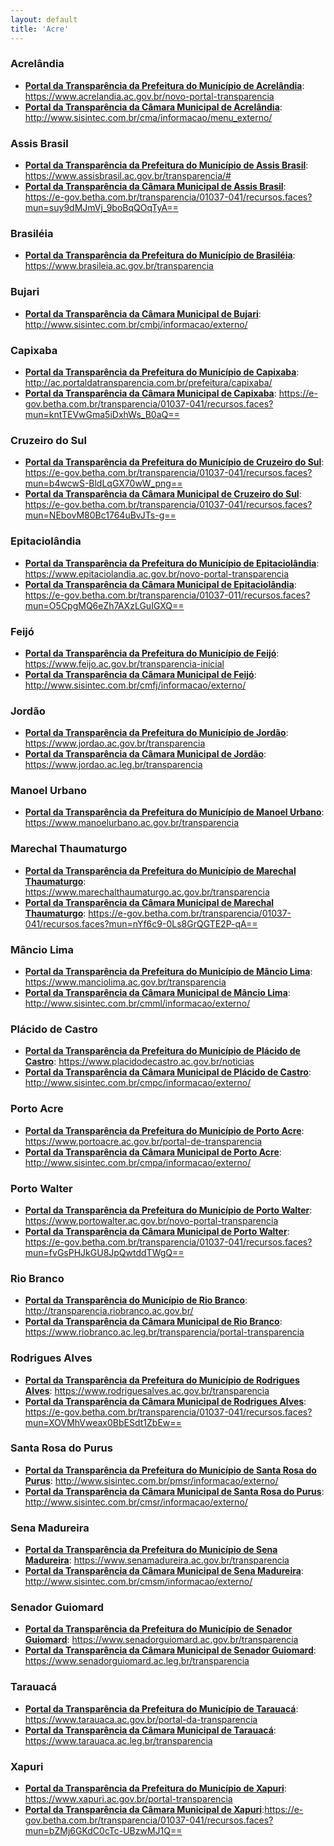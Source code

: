 ```yaml
---
layout: default
title: 'Acre'
---
```


### Acrelândia

- **[Portal da Transparência da Prefeitura do Município de Acrelândia](https://www.acrelandia.ac.gov.br/novo-portal-transparencia)**: https://www.acrelandia.ac.gov.br/novo-portal-transparencia
- **[Portal da Transparência da Câmara Municipal de Acrelândia](http://www.sisintec.com.br/cma/informacao/externo/)**: http://www.sisintec.com.br/cma/informacao/menu_externo/

### Assis Brasil

- **[Portal da Transparência da Prefeitura do Município de Assis Brasil](https://www.assisbrasil.ac.gov.br/transparencia/#)**: https://www.assisbrasil.ac.gov.br/transparencia/#
- **[Portal da Transparência da Câmara Municipal de Assis Brasil](https://e-gov.betha.com.br/transparencia/01037-041/recursos.faces?mun=suy9dMJmVj_9boBqQOqTyA==)**: https://e-gov.betha.com.br/transparencia/01037-041/recursos.faces?mun=suy9dMJmVj_9boBqQOqTyA==

### Brasiléia

- **[Portal da Transparência da Prefeitura do Município de Brasiléia](https://www.brasileia.ac.gov.br/transparencia)**: https://www.brasileia.ac.gov.br/transparencia

### Bujari

- **[Portal da Transparência da Câmara Municipal de Bujari](http://www.sisintec.com.br/cmbj/informacao/externo/)**: http://www.sisintec.com.br/cmbj/informacao/externo/

### Capixaba

- **[Portal da Transparência da Prefeitura do Município de Capixaba](http://ac.portaldatransparencia.com.br/prefeitura/capixaba/)**: http://ac.portaldatransparencia.com.br/prefeitura/capixaba/
- **[Portal da Transparência da Câmara Municipal de Capixaba](https://e-gov.betha.com.br/transparencia/01037-041/recursos.faces?mun=kntTEVwGma5iDxhWs_B0aQ==)**: https://e-gov.betha.com.br/transparencia/01037-041/recursos.faces?mun=kntTEVwGma5iDxhWs_B0aQ==

### Cruzeiro do Sul

- **[Portal da Transparência da Prefeitura do Município de Cruzeiro do Sul](https://e-gov.betha.com.br/transparencia/01037-041/recursos.faces?mun=b4wcwS-BldLqGX70wW_png==)**: https://e-gov.betha.com.br/transparencia/01037-041/recursos.faces?mun=b4wcwS-BldLqGX70wW_png==
- **[Portal da Transparência da Câmara Municipal de Cruzeiro do Sul](https://e-gov.betha.com.br/transparencia/01037-041/recursos.faces?mun=NEbovM80Bc1764uBvJTs-g==)**: https://e-gov.betha.com.br/transparencia/01037-041/recursos.faces?mun=NEbovM80Bc1764uBvJTs-g==

### Epitaciolândia

- **[Portal da Transparência da Prefeitura do Município de Epitaciolândia](https://www.epitaciolandia.ac.gov.br/novo-portal-transparencia)**: https://www.epitaciolandia.ac.gov.br/novo-portal-transparencia
- **[Portal da Transparência da Câmara Municipal de Epitaciolândia](https://e-gov.betha.com.br/transparencia/01037-011/recursos.faces?mun=O5CpgMQ6eZh7AXzLGuIGXQ==)**: https://e-gov.betha.com.br/transparencia/01037-011/recursos.faces?mun=O5CpgMQ6eZh7AXzLGuIGXQ==

### Feijó

- **[Portal da Transparência da Prefeitura do Município de Feijó](https://www.feijo.ac.gov.br/transparencia-inicial)**: https://www.feijo.ac.gov.br/transparencia-inicial
- **[Portal da Transparência da Câmara Municipal de Feijó](http://www.sisintec.com.br/cmfj/informacao/externo/)**: http://www.sisintec.com.br/cmfj/informacao/externo/

### Jordão

- **[Portal da Transparência da Prefeitura do Município de Jordão](https://www.jordao.ac.gov.br/transparencia)**: https://www.jordao.ac.gov.br/transparencia
- **[Portal da Transparência da Câmara Municipal de Jordão](https://www.jordao.ac.leg.br/transparencia)**: https://www.jordao.ac.leg.br/transparencia

### Manoel Urbano

- **[Portal da Transparência da Prefeitura do Município de Manoel Urbano](https://www.manoelurbano.ac.gov.br/transparencia)**: https://www.manoelurbano.ac.gov.br/transparencia

### Marechal Thaumaturgo

- **[Portal da Transparência da Prefeitura do Município de Marechal Thaumaturgo](https://www.marechalthaumaturgo.ac.gov.br/transparencia)**: https://www.marechalthaumaturgo.ac.gov.br/transparencia
- **[Portal da Transparência da Câmara Municipal de Marechal Thaumaturgo](https://e-gov.betha.com.br/transparencia/01037-041/recursos.faces?mun=nYf6c9-0Ls8GrQGTE2P-qA==)**: https://e-gov.betha.com.br/transparencia/01037-041/recursos.faces?mun=nYf6c9-0Ls8GrQGTE2P-qA==

### Mâncio Lima

- **[Portal da Transparência da Prefeitura do Município de Mâncio Lima](https://www.manciolima.ac.gov.br/transparencia)**: https://www.manciolima.ac.gov.br/transparencia
- **[Portal da Transparência da Câmara Municipal de Mâncio Lima](http://www.sisintec.com.br/cmml/informacao/externo/)**: http://www.sisintec.com.br/cmml/informacao/externo/

### Plácido de Castro

- **[Portal da Transparência da Prefeitura do Município de Plácido de Castro](https://www.placidodecastro.ac.gov.br/noticias)**: https://www.placidodecastro.ac.gov.br/noticias
- **[Portal da Transparência da Câmara Municipal de Plácido de Castro](http://www.sisintec.com.br/cmpc/informacao/externo/)**: http://www.sisintec.com.br/cmpc/informacao/externo/

### Porto Acre

- **[Portal da Transparência da Prefeitura do Município de Porto Acre](https://www.portoacre.ac.gov.br/portal-de-transparencia)**: https://www.portoacre.ac.gov.br/portal-de-transparencia
- **[Portal da Transparência da Câmara Municipal de Porto Acre](http://www.sisintec.com.br/cmpa/informacao/externo/)**: http://www.sisintec.com.br/cmpa/informacao/externo/

### Porto Walter

- **[Portal da Transparência da Prefeitura do Município de Porto Walter](https://www.portowalter.ac.gov.br/novo-portal-transparencia)**: https://www.portowalter.ac.gov.br/novo-portal-transparencia
- **[Portal da Transparência da Câmara Municipal de Porto Walter](https://e-gov.betha.com.br/transparencia/01037-041/recursos.faces?mun=fvGsPHJkGU8JpQwtddTWgQ==)**: https://e-gov.betha.com.br/transparencia/01037-041/recursos.faces?mun=fvGsPHJkGU8JpQwtddTWgQ==

### Rio Branco

- **[Portal da Transparência do Município de Rio Branco](http://transparencia.riobranco.ac.gov.br/)**: http://transparencia.riobranco.ac.gov.br/
- **[Portal da Transparência da Câmara Municipal de Rio Branco](https://www.riobranco.ac.leg.br/transparencia/portal-transparencia)**: https://www.riobranco.ac.leg.br/transparencia/portal-transparencia


### Rodrigues Alves

- **[Portal da Transparência da Prefeitura do Município de Rodrigues Alves](https://www.rodriguesalves.ac.gov.br/transparencia)**: https://www.rodriguesalves.ac.gov.br/transparencia
- **[Portal da Transparência da Câmara Municipal de Rodrigues Alves](https://e-gov.betha.com.br/transparencia/01037-041/recursos.faces?mun=XOVMhVweax0BbESdt1ZbEw==)**: https://e-gov.betha.com.br/transparencia/01037-041/recursos.faces?mun=XOVMhVweax0BbESdt1ZbEw==

### Santa Rosa do Purus

- **[Portal da Transparência da Prefeitura do Município de Santa Rosa do Purus](http://www.sisintec.com.br/pmsr/informacao/externo/)**: http://www.sisintec.com.br/pmsr/informacao/externo/
- **[Portal da Transparência da Câmara Municipal de Santa Rosa do Purus](http://www.sisintec.com.br/cmsr/informacao/externo/)**: http://www.sisintec.com.br/cmsr/informacao/externo/

### Sena Madureira

- **[Portal da Transparência da Prefeitura do Município de Sena Madureira](https://www.senamadureira.ac.gov.br/transparencia)**: https://www.senamadureira.ac.gov.br/transparencia
- **[Portal da Transparência da Câmara Municipal de Sena Madureira](http://www.sisintec.com.br/cmsm/informacao/externo/)**: http://www.sisintec.com.br/cmsm/informacao/externo/

### Senador Guiomard

- **[Portal da Transparência da Prefeitura do Município de Senador Guiomard](https://www.senadorguiomard.ac.gov.br/transparencia)**: https://www.senadorguiomard.ac.gov.br/transparencia
- **[Portal da Transparência da Câmara Municipal de Senador Guiomard](https://www.senadorguiomard.ac.leg.br/transparencia)**: https://www.senadorguiomard.ac.leg.br/transparencia

### Tarauacá

- **[Portal da Transparência da Prefeitura do Município de Tarauacá](https://www.tarauaca.ac.gov.br/portal-da-transparencia)**: https://www.tarauaca.ac.gov.br/portal-da-transparencia
- **[Portal da Transparência da Câmara Municipal de Tarauacá](https://www.tarauaca.ac.leg.br/transparencia)**: https://www.tarauaca.ac.leg.br/transparencia

### Xapuri

- **[Portal da Transparência da Prefeitura do Município de Xapuri](https://www.xapuri.ac.gov.br/portal-transparencia)**: https://www.xapuri.ac.gov.br/portal-transparencia
- **[Portal da Transparência da Câmara Municipal de Xapuri](https://e-gov.betha.com.br/transparencia/01037-041/recursos.faces?mun=bZMj6GKdC0cTc-UBzwMJ1Q==)**:https://e-gov.betha.com.br/transparencia/01037-041/recursos.faces?mun=bZMj6GKdC0cTc-UBzwMJ1Q==

